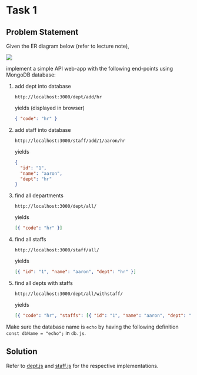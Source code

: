 # Task 1

## Problem Statement

Given the ER diagram below (refer to lecture note),

![](../../images/er2.png)

implement a simple API web-app with the following end-points using MongoDB database:

1. add dept into database
   ```url
   http://localhost:3000/dept/add/hr
   ```
   yields (displayed in browser)
   ```json
   { "code": "hr" }
   ```
1. add staff into database
   ```url
   http://localhost:3000/staff/add/1/aaron/hr
   ```
   yields
   ```json
   {
     "id": "1",
     "name": "aaron",
     "dept": "hr"
   }
   ```
1. find all departments
   ```url
   http://localhost:3000/dept/all/
   ```
   yields
   ```json
   [{ "code": "hr" }]
   ```
1. find all staffs
   ```url
   http://localhost:3000/staff/all/
   ```
   yields
   ```json
   [{ "id": "1", "name": "aaron", "dept": "hr" }]
   ```
1. find all depts with staffs
   ```url
   http://localhost:3000/dept/all/withstaff/
   ```
   yields
   ```json
   [{ "code": "hr", "staffs": [{ "id": "1", "name": "aaron", "dept": "hr" }] }]
   ```

Make sure the database name is `echo` by having the following definition `const dbName = "echo";` in `db.js`.

## Solution

Refer to [dept.js](https://github.com/zayne-siew/50.003-Cohort-Problems/blob/main/ce5/Task%201/routes/dept.js) and [staff.js](https://github.com/zayne-siew/50.003-Cohort-Problems/blob/main/ce5/Task%201/routes/staff.js) for the respective implementations.
